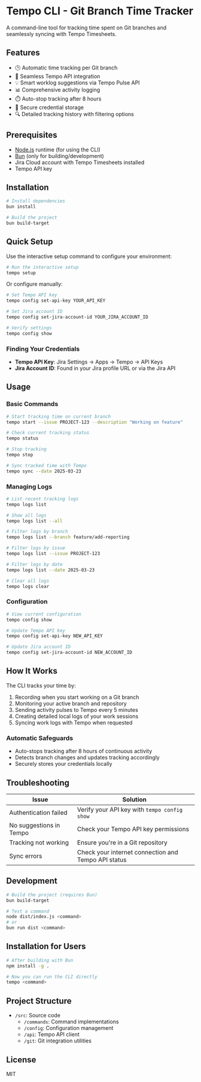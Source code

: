 # Tempo CLI - Git Branch Time Tracker

A command-line tool for tracking time spent on Git branches and seamlessly syncing with Tempo Timesheets.

## Features

- 🕒 Automatic time tracking per Git branch
- 🔄 Seamless Tempo API integration
- 💡 Smart worklog suggestions via Tempo Pulse API
- 📊 Comprehensive activity logging
- ⏱️ Auto-stop tracking after 8 hours
- 🔐 Secure credential storage
- 🔍 Detailed tracking history with filtering options

## Prerequisites

- [Node.js](https://nodejs.org/) runtime (for using the CLI)
- [Bun](https://bun.sh/) (only for building/development)
- Jira Cloud account with Tempo Timesheets installed
- Tempo API key

## Installation

```bash
# Install dependencies
bun install

# Build the project
bun build-target
```

## Quick Setup

Use the interactive setup command to configure your environment:

```bash
# Run the interactive setup
tempo setup
```

Or configure manually:

```bash
# Set Tempo API key
tempo config set-api-key YOUR_API_KEY

# Set Jira account ID
tempo config set-jira-account-id YOUR_JIRA_ACCOUNT_ID

# Verify settings
tempo config show
```

### Finding Your Credentials

- **Tempo API Key**: Jira Settings → Apps → Tempo → API Keys
- **Jira Account ID**: Found in your Jira profile URL or via the Jira API

## Usage

### Basic Commands

```bash
# Start tracking time on current branch
tempo start --issue PROJECT-123 --description "Working on feature"

# Check current tracking status
tempo status

# Stop tracking
tempo stop

# Sync tracked time with Tempo
tempo sync --date 2025-03-23
```

### Managing Logs

```bash
# List recent tracking logs
tempo logs list

# Show all logs
tempo logs list --all

# Filter logs by branch
tempo logs list --branch feature/add-reporting

# Filter logs by issue
tempo logs list --issue PROJECT-123

# Filter logs by date
tempo logs list --date 2025-03-23

# Clear all logs
tempo logs clear
```

### Configuration

```bash
# View current configuration
tempo config show

# Update Tempo API key
tempo config set-api-key NEW_API_KEY

# Update Jira account ID
tempo config set-jira-account-id NEW_ACCOUNT_ID
```

## How It Works

The CLI tracks your time by:

1. Recording when you start working on a Git branch
2. Monitoring your active branch and repository
3. Sending activity pulses to Tempo every 5 minutes
4. Creating detailed local logs of your work sessions
5. Syncing work logs with Tempo when requested

### Automatic Safeguards

- Auto-stops tracking after 8 hours of continuous activity
- Detects branch changes and updates tracking accordingly
- Securely stores your credentials locally

## Troubleshooting

| Issue | Solution |
|-------|----------|
| Authentication failed | Verify your API key with `tempo config show` |
| No suggestions in Tempo | Check your Tempo API key permissions |
| Tracking not working | Ensure you're in a Git repository |
| Sync errors | Check your internet connection and Tempo API status |

## Development

```bash
# Build the project (requires Bun)
bun build-target

# Test a command
node dist/index.js <command>
# or
bun run dist <command>
```

## Installation for Users

```bash
# After building with Bun
npm install -g .

# Now you can run the CLI directly
tempo <command>
```

## Project Structure

- `/src`: Source code
  - `/commands`: Command implementations
  - `/config`: Configuration management
  - `/api`: Tempo API client
  - `/git`: Git integration utilities

## License

MIT
